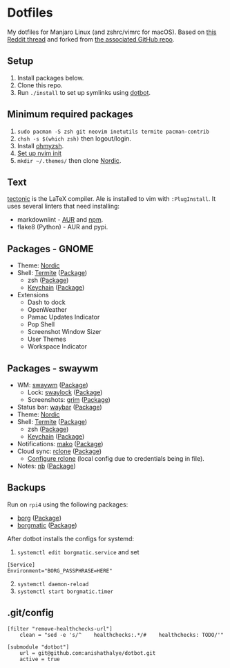 # Dotfiles

My dotfiles for Manjaro Linux (and zshrc/vimrc for macOS). Based on
[this Reddit thread](https://www.reddit.com/r/unixporn/comments/ivcxcw/sway_plateau/)
and forked from [the associated GitHub repo](https://github.com/snakedye/sway_config).

## Setup

1. Install packages below.
2. Clone this repo.
3. Run `./install` to set up symlinks using [dotbot](https://github.com/anishathalye/dotbot).

## Minimum required packages

1. `sudo pacman -S zsh git neovim inetutils termite pacman-contrib`
2. `chsh -s $(which zsh)` then logout/login.
3. Install [ohmyzsh](https://ohmyz.sh/#install).
4. [Set up nvim init](https://neovim.io/doc/user/nvim.html#nvim-from-vim)
5. `mkdir ~/.themes/` then clone [Nordic](https://github.com/EliverLara/Nordic).

## Text

[tectonic](https://tectonic-typesetting.github.io/en-US/index.html) is
the LaTeX compiler. Ale is installed to vim with `:PlugInstall`. It uses
several linters that need installing:

* markdownlint - [AUR](https://aur.archlinux.org/packages/nodejs-markdownlint-cli/)
and [npm](https://github.com/igorshubovych/markdownlint-cli).
* flake8 (Python) - AUR and pypi.

## Packages - GNOME

* Theme: [Nordic](https://github.com/EliverLara/Nordic)
* Shell: [Termite](https://github.com/thestinger/termite/) ([Package](https://www.archlinux.org/packages/community/x86_64/termite/))
  * zsh ([Package](https://www.archlinux.org/packages/extra/x86_64/zsh/))
  * [Keychain](https://www.funtoo.org/Keychain) ([Package](https://www.archlinux.org/packages/extra/any/keychain/))
* Extensions
  * Dash to dock
  * OpenWeather
  * Pamac Updates Indicator
  * Pop Shell
  * Screenshot Window Sizer
  * User Themes
  * Workspace Indicator

## Packages - swaywm

* WM: [swaywm](https://swaywm.org/) ([Package](https://aur.archlinux.org/packages/sway-git/))
  * Lock: [swaylock](https://github.com/swaywm/swaylock) ([Package](https://www.archlinux.org/packages/community/x86_64/swaylock/))
  * Screenshots: [grim](https://github.com/emersion/grim) ([Package](https://www.archlinux.org/packages/community/x86_64/grim/))
* Status bar: [waybar](https://github.com/Alexays/Waybar/) ([Package](https://aur.archlinux.org/packages/waybar-git/))
* Theme: [Nordic](https://github.com/EliverLara/Nordic)
* Shell: [Termite](https://github.com/thestinger/termite/) ([Package](https://www.archlinux.org/packages/community/x86_64/termite/))
  * zsh ([Package](https://www.archlinux.org/packages/extra/x86_64/zsh/))
  * [Keychain](https://www.funtoo.org/Keychain) ([Package](https://www.archlinux.org/packages/extra/any/keychain/))
* Notifications: [mako](https://wayland.emersion.fr/mako/) ([Package](https://www.archlinux.org/packages/community/x86_64/mako/))
* Cloud sync: [rclone](https://rclone.org) ([Package](https://www.archlinux.org/packages/community/x86_64/rclone/))
  * [Configure rclone](https://rclone.org/onedrive/) (local config due to credentials being in file).
* Notes: [nb](https://xwmx.github.io/nb/) ([Package](https://aur.archlinux.org/packages/nb))

## Backups

Run on `rpi4` using the following packages:

* [borg](https://www.borgbackup.org/) ([Package](https://www.archlinux.org/packages/community/x86_64/borg/))
* [borgmatic](https://torsion.org/borgmatic/) ([Package](https://www.archlinux.org/packages/community/any/borgmatic/))

After dotbot installs the configs for systemd:

1. `systemctl edit borgmatic.service` and set

```
[Service]
Environment="BORG_PASSPHRASE=HERE"
```

2. `systemctl daemon-reload`
3. `systemctl start borgmatic.timer`

## .git/config

```
[filter "remove-healthchecks-url"]
    clean = "sed -e 's/^    healthchecks:.*/#    healthchecks: TODO/'"

[submodule "dotbot"]
    url = git@github.com:anishathalye/dotbot.git
    active = true
```
